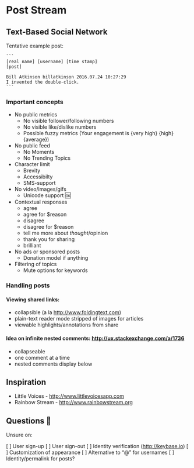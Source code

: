 # Post Stream

## Text-Based Social Network
Tentative example post:

    ```
    [real name] [username] [time stamp]
    [post]

    Bill Atkinson billatkinson 2016.07.24 10:27:29
    I invented the double-click.
    ```


### Important concepts
- No public metrics
  - No visible follower/following numbers
  - No visible like/dislike numbers
  - Possible fuzzy metrics (Your engagement is {very high} {high} {average})
- No public feed
  - No Moments
  - No Trending Topics
- Character limit
  - Brevity
  - Accessibilty
  - SMS-support
- No video/images/gifs
  - Unicode support 🆗
- Contextual responses
  - agree
  - agree for $reason
  - disagree
  - disagree for $reason
  - tell me more about $thought / $opinion
  - thank you for sharing
  - brilliant
- No ads or sponsored posts
  - Donation model if anything
- Filtering of topics
  - Mute options for keywords



### Handling posts

#### Viewing shared links:

- collapsible (a la http://www.foldingtext.com)
- plain-text reader mode stripped of images for articles
- viewable highlights/annotations from share

#### Idea on infinite nested comments: http://ux.stackexchange.com/a/1736

- collapseable
- one comment at a time
- nested comments display below


## Inspiration

- Little Voices - http://www.littlevoicesapp.com
- Rainbow Stream - http://www.rainbowstream.org


## Questions 🤔

Unsure on:

[ ] User sign-up
[ ] User sign-out
[ ] Identity verification (http://keybase.io)
[ ] Customization of appearance
[ ] Alternative to “@”  for usernames
[ ] Identity/permalink for posts?

